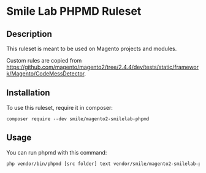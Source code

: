 # Smile Lab PHPMD Ruleset

## Description

This ruleset is meant to be used on Magento projects and modules.

Custom rules are copied from https://github.com/magento/magento2/tree/2.4.4/dev/tests/static/framework/Magento/CodeMessDetector.

## Installation

To use this ruleset, require it in composer:

```
composer require --dev smile/magento2-smilelab-phpmd
```

## Usage

You can run phpmd with this command:

```bash
php vendor/bin/phpmd [src folder] text vendor/smile/magento2-smilelab-phpmd/ruleset.xml
```

